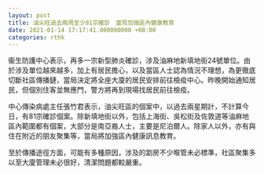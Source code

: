 ```yaml
---
layout: post
title: 油尖旺過去兩周至少81宗確診　當局加強區內健康教育
date: 2021-01-14 17:17:41.000000000 +08:00
categories: rthk
---
```


衞生防護中心表示，再多一宗新型肺炎確診，涉及油麻地新填地街24號單位。由於涉及單位越來越多，加上有居民擔心，以及當區人士認為情況不理想，為更徹底切斷社區傳播鏈，當局決定將全座大廈的居民安排前往檢疫中心。昨晚開始通知居民，但個別住客並無應門，警方將再到現場找居民前往檢疫。

中心傳染病處主任張竹君表示，油尖旺區的個案中，以過去兩星期計，不計算今日，有81宗確診個案。除新填地街以外，包括上海街、吳松街及佐敦道等油麻地區內範圍都有個案，大部分是南亞裔人士，主要是尼泊爾人。除家人以外，亦有與住在附近的朋友聚集等，當局將加強區內健康訊息教育。

至於傳播途徑方面，可能有多種原因，涉及的劏房不少喉管未必標準，社區聚集多以至大廈管理未必很好，清潔問題都較嚴重。
